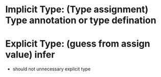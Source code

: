 # Implicit Type: (Type assignment) Type annotation or type defination

# Explicit Type: (guess from assign value) infer

- should not unnecessary explicit type
